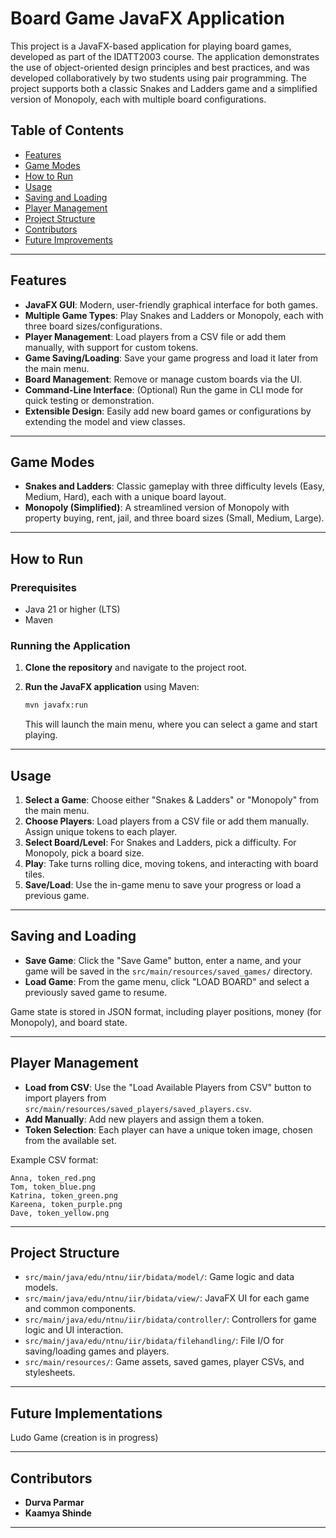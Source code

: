 # Board Game JavaFX Application

This project is a JavaFX-based application for playing board games, developed as part of the IDATT2003 course. The application demonstrates the use of object-oriented design principles and best practices, and was developed collaboratively by two students using pair programming. The project supports both a classic Snakes and Ladders game and a simplified version of Monopoly, each with multiple board configurations.

## Table of Contents

- [Features](#features)
- [Game Modes](#game-modes)
- [How to Run](#how-to-run)
- [Usage](#usage)
- [Saving and Loading](#saving-and-loading)
- [Player Management](#player-management)
- [Project Structure](#project-structure)
- [Contributors](#contributors)
- [Future Improvements](#future-improvements)

---

## Features

- **JavaFX GUI**: Modern, user-friendly graphical interface for both games.
- **Multiple Game Types**: Play Snakes and Ladders or Monopoly, each with three board sizes/configurations.
- **Player Management**: Load players from a CSV file or add them manually, with support for custom tokens.
- **Game Saving/Loading**: Save your game progress and load it later from the main menu.
- **Board Management**: Remove or manage custom boards via the UI.
- **Command-Line Interface**: (Optional) Run the game in CLI mode for quick testing or demonstration.
- **Extensible Design**: Easily add new board games or configurations by extending the model and view classes.

---

## Game Modes

- **Snakes and Ladders**: Classic gameplay with three difficulty levels (Easy, Medium, Hard), each with a unique board layout.
- **Monopoly (Simplified)**: A streamlined version of Monopoly with property buying, rent, jail, and three board sizes (Small, Medium, Large).

---

## How to Run

### Prerequisites

- Java 21 or higher (LTS)
- Maven

### Running the Application

1. **Clone the repository** and navigate to the project root.
2. **Run the JavaFX application** using Maven:

   ```sh
   mvn javafx:run
   ```

   This will launch the main menu, where you can select a game and start playing.

---

## Usage

1. **Select a Game**: Choose either "Snakes & Ladders" or "Monopoly" from the main menu.
2. **Choose Players**: Load players from a CSV file or add them manually. Assign unique tokens to each player.
3. **Select Board/Level**: For Snakes and Ladders, pick a difficulty. For Monopoly, pick a board size.
4. **Play**: Take turns rolling dice, moving tokens, and interacting with board tiles.
5. **Save/Load**: Use the in-game menu to save your progress or load a previous game.

---

## Saving and Loading

- **Save Game**: Click the "Save Game" button, enter a name, and your game will be saved in the `src/main/resources/saved_games/` directory.
- **Load Game**: From the game menu, click "LOAD BOARD" and select a previously saved game to resume.

Game state is stored in JSON format, including player positions, money (for Monopoly), and board state.

---

## Player Management

- **Load from CSV**: Use the "Load Available Players from CSV" button to import players from `src/main/resources/saved_players/saved_players.csv`.
- **Add Manually**: Add new players and assign them a token.
- **Token Selection**: Each player can have a unique token image, chosen from the available set.

Example CSV format:
```
Anna, token_red.png
Tom, token_blue.png
Katrina, token_green.png
Kareena, token_purple.png
Dave, token_yellow.png
```

---

## Project Structure

- `src/main/java/edu/ntnu/iir/bidata/model/`: Game logic and data models.
- `src/main/java/edu/ntnu/iir/bidata/view/`: JavaFX UI for each game and common components.
- `src/main/java/edu/ntnu/iir/bidata/controller/`: Controllers for game logic and UI interaction.
- `src/main/java/edu/ntnu/iir/bidata/filehandling/`: File I/O for saving/loading games and players.
- `src/main/resources/`: Game assets, saved games, player CSVs, and stylesheets.

---

## Future Implementations

Ludo Game (creation is in progress)

---

## Contributors

- **Durva Parmar**
- **Kaamya Shinde**

---
